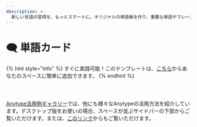 ```yaml
---
description: >-
  新しい言語の習得を、もっとスマートに。オリジナルの単語帳を作り、重要な単語やフレーズをテスト形式で実力を試しながら、効率よく覚えましょう。
---
```


# 🗨️ 単語カード

{% hint style="info" %}
すぐに実践可能！このテンプレートは、[こちら](https://gallery.any.coop/?experience=language_flashcards)からあなたのスペースに簡単に追加できます。
{% endhint %}

<div><figure><img src="../../.gitbook/assets/screenshot-1 (5).png" alt=""><figcaption></figcaption></figure> <figure><img src="../../.gitbook/assets/screenshot-2 (4).png" alt=""><figcaption></figcaption></figure> <figure><img src="../../.gitbook/assets/screenshot-3.png" alt=""><figcaption></figcaption></figure></div>

[Anytype活用例ギャラリー](../advanced/community/any-experience-gallery.md)では、他にも様々なAnytypeの活用方法を紹介しています。デスクトップ版をお使いの場合、スペースが並ぶサイドバーの下部からご覧いただけます。または、[このリンク](https://gallery.any.coop/)からもご覧いただけます。
